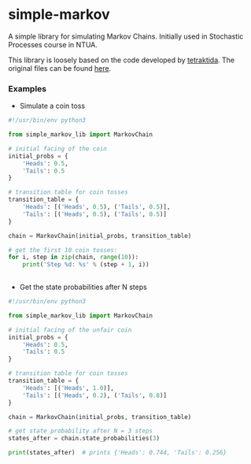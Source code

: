 # simple-markov
A simple library for simulating Markov Chains. Initially used in Stochastic
Processes course in NTUA.

This library is loosely based on the code developed by
[tetraktida][tetraktida].
The original files can be found [here][orig-code].

### Examples

* Simulate a coin toss

```python
#!/usr/bin/env python3

from simple_markov_lib import MarkovChain

# initial facing of the coin
initial_probs = {
	'Heads': 0.5,
	'Tails': 0.5
}

# transition table for coin tosses
transition_table = {
	'Heads': [('Heads', 0.5), ('Tails', 0.5)],
	'Tails': [('Heads', 0.5), ('Tails', 0.5)]
}

chain = MarkovChain(initial_probs, transition_table)

# get the first 10 coin tosses:
for i, step in zip(chain, range(10)):
	print('Step %d: %s' % (step + 1, i))
	
```

* Get the state probabilities after N steps

```python
#!/usr/bin/env python3

from simple_markov_lib import MarkovChain

# initial facing of the unfair coin
initial_probs = {
	'Heads': 0.5,
	'Tails': 0.5
}

# transition table for coin tosses
transition_table = {
	'Heads': [('Heads', 1.0)],
	'Tails': [('Heads', 0.2), ('Tails', 0.8)]
}

chain = MarkovChain(initial_probs, transition_table)

# get state probability after N = 3 steps
states_after = chain.state_probabilities(3)

print(states_after)  # prints {'Heads': 0.744, 'Tails': 0.256}
```

[orig-code]: http://www.math.ntua.gr/~loulakis/info/python_codes_files/
[tetraktida]: https://github.com/tetraktida
